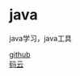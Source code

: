 # java
java学习，java工具


[github](https://github.com/fallsea/java)  
[码云](https://gitee.com/fallsea/java)

